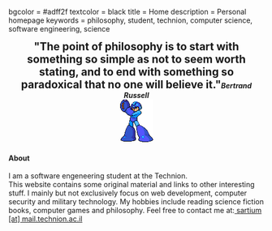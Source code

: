 bgcolor = #adff2f
textcolor = black
title = Home
description = Personal homepage
keywords = philosophy, student, technion, computer science, software engineering, science

<center>
<h2 style="display: inline;">"The point of philosophy is to start with something so simple as not to seem worth stating, and to end with something so paradoxical that no one will believe it."</h2><h5 style="display: inline;">Bertrand Russell</h5>
<br>
<img src="images/megaman.png">
</center>

<h4>About</h4>
<p>
I am a software engeneering student at the Technion. <br>
This website contains some original material and links to other interesting stuff. I mainly but not exclusively focus on web development, computer security and military technology. My hobbies include reading science fiction books, computer games and philosophy.
Feel free to contact me at:<u> sartium [at] mail.technion.ac.il</u>
<p>

